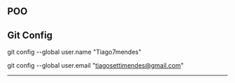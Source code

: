 ## POO

## Git Config

git config --global user.name "Tiago7mendes"

git config --global user.email "tiagosettimendes@gmail.com"

---
